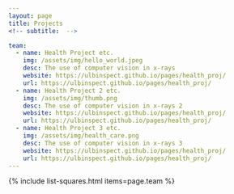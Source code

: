 ```yaml
---
layout: page
title: Projects
<!-- subtitle:  -->

team:
  - name: Health Project etc.
    img: /assets/img/hello_world.jpeg
    desc: The use of computer vision in x-rays
    website: https://ulbinspect.github.io/pages/health_proj/
    url: https://ulbinspect.github.io/pages/health_proj/
  - name: Health Project 2 etc.
    img: /assets/img/thumb.png
    desc: The use of computer vision in x-rays 2
    website: https://ulbinspect.github.io/pages/health_proj/
    url: https://ulbinspect.github.io/pages/health_proj/
  - name: Health Project 3 etc.
    img: /assets/img/health_care.png
    desc: The use of computer vision in x-rays 3
    website: https://ulbinspect.github.io/pages/health_proj/
    url: https://ulbinspect.github.io/pages/health_proj/
---
```

{% include list-squares.html items=page.team %}
